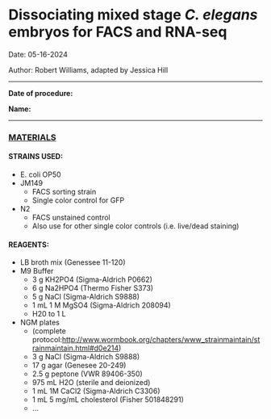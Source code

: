 # Dissociating mixed stage *C. elegans* embryos for FACS and RNA-seq

Date: 05-16-2024

Author: Robert Williams, adapted by Jessica Hill

---

**Date of procedure:** 

**Name:** 

--- 

### <ins> MATERIALS <ins>

#### STRAINS USED: 
- E. coli OP50
- JM149
  - FACS sorting strain
  - Single color control for GFP
- N2
  - FACS unstained control
  - Also use for other single color controls (i.e. live/dead staining)

#### REAGENTS: 
- LB broth mix (Genessee 11-120)
- M9 Buffer
  - 3 g KH2PO4 (Sigma-Aldrich P0662)
  - 6 g Na2HPO4 (Thermo Fisher S373)
  - 5 g NaCl (Sigma-Aldrich S9888)
  - 1 mL 1 M MgSO4 (Sigma-Aldrich 208094)
  - H20 to 1 L 
- NGM plates
  - (complete protocol:http://www.wormbook.org/chapters/www_strainmaintain/strainmaintain.html#d0e214)
  - 3 g NaCl (Sigma-Aldrich S9888)
  - 17 g agar (Genesee 20-249)
  - 2.5 g peptone (VWR 89406-350)
  - 975 mL H2O (sterile and deionized)
  - 1 mL 1M CaCl2 (Sigma-Aldrich C3306)
  - 1 mL 5 mg/mL cholesterol (Fisher 501848291)
  - ... 
